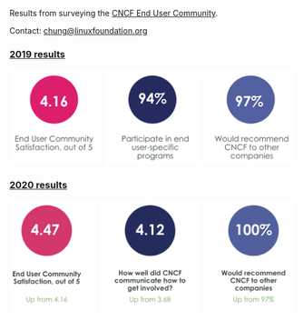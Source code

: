 Results from surveying the [CNCF End User Community](https://www.cncf.io/people/end-user-community/).

Contact: chung@linuxfoundation.org

### [2019 results](/enduser/2019)

![Summary](/enduser/2019/summary.png)

### [2020 results](/enduser/2020)

![Summary](/enduser/2020/summary.png)
